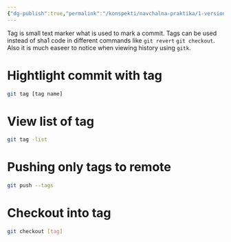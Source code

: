 ```yaml
---
{"dg-publish":true,"permalink":"/konspekti/navchalna-praktika/1-version-control-system/7-tags/"}
---
```


Tag is small text marker what is used to mark a commit. 
Tags can be used instead of sha1 code in different commands like `git revert` `git checkout`. Also it is much easeer to notice when viewing history using `gitk`.  
# Hightlight commit with tag
```sh
git tag [tag name]
```
# View list of tag
```sh
git tag -list
```
# Pushing only tags to remote
```sh
git push --tags
```
# Checkout into tag
```sh
git checkout [tag]
```